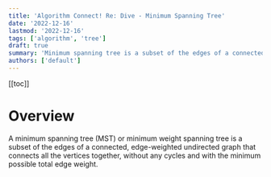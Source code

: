 ```yaml
---
title: 'Algorithm Connect! Re: Dive - Minimum Spanning Tree'
date: '2022-12-16'
lastmod: '2022-12-16'
tags: ['algorithm', 'tree']
draft: true
summary: 'Minimum spanning tree is a subset of the edges of a connected, undirected graph that connects all the vertices together, without any cycles and with the minimum total edge weight.'
authors: ['default']
---
```


[[toc]]

# Overview

A minimum spanning tree (MST) or minimum weight spanning tree is a subset of the edges of a connected, edge-weighted undirected graph that connects all the vertices together, without any cycles and with the minimum possible total edge weight.
